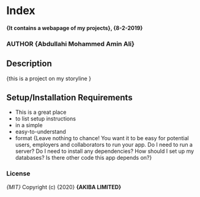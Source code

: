 # Index
#### {It contains a webapage of my projects}, {8-2-2019}
### AUTHOR **{Abdullahi Mohammed Amin Ali}**
## Description
{this is a project on my storyline }
## Setup/Installation Requirements
* This is a great place
* to list setup instructions
* in a simple
* easy-to-understand
* format
{Leave nothing to chance! You want it to be easy for potential users, employers and collaborators to run your app. Do I need to run a server? Do I need to install any dependencies? How should I set up my databases? Is there other code this app depends on?}
### License
*{MIT}*
Copyright (c) {2020} **{AKIBA LIMITED}**
  
